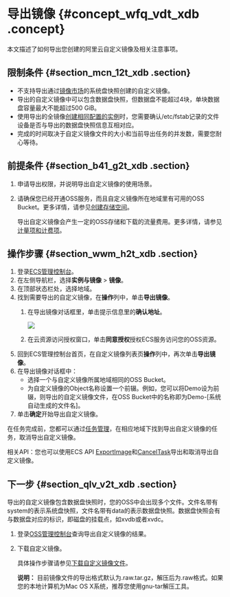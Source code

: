 # 导出镜像 {#concept_wfq_vdt_xdb .concept}

本文描述了如何导出您创建的阿里云自定义镜像及相关注意事项。

## 限制条件 {#section_mcn_12t_xdb .section}

-   不支持导出通过[镜像市场](cn.zh-CN/镜像/镜像市场.md#)的系统盘快照创建的自定义镜像。
-   导出的自定义镜像中可以包含数据盘快照，但数据盘不能超过4块，单块数据盘容量最大不能超过500 GiB。
-   使用导出的全镜像[创建相同配置的实例](cn.zh-CN/实例/创建实例/创建相同配置的实例.md#)时，您需要确认/etc/fstab记录的文件设备是否与导出的数据盘快照信息互相对应。
-   完成的时间取决于自定义镜像文件的大小和当前导出任务的并发数，需要您耐心等待。

## 前提条件 {#section_b41_g2t_xdb .section}

1.  申请导出权限，并说明导出自定义镜像的使用场景。
2.  请确保您已经开通OSS服务，而且自定义镜像所在地域里有可用的OSS Bucket。更多详情，请参见[创建存储空间](../../../../../cn.zh-CN/快速入门/创建存储空间.md#)。

    导出自定义镜像会产生一定的OSS存储和下载的流量费用。更多详情，请参见[计量项和计费项](../../../../../cn.zh-CN/计量计费/计量项和计费项.md#)。


## 操作步骤 {#section_wwm_h2t_xdb .section}

1.  登录[ECS管理控制台](https://ecs.console.aliyun.com)。
2.  在左侧导航栏，选择**实例与镜像** \> **镜像**。
3.  在顶部状态栏处，选择地域。
4.  找到需要导出的自定义镜像，在**操作**列中，单击**导出镜像**。
    1.  在导出镜像对话框里，单击提示信息里的**确认地址**。

        ![](http://static-aliyun-doc.oss-cn-hangzhou.aliyuncs.com/assets/img/9712/15608369004655_zh-CN.png)

    2.  在云资源访问授权窗口，单击**同意授权**授权ECS服务访问您的OSS资源。
5.  回到ECS管理控制台首页，在自定义镜像列表页**操作**列中，再次单击**导出镜像**。
6.  在导出镜像对话框中：
    -   选择一个与自定义镜像所属地域相同的OSS Bucket。
    -   为自定义镜像的Object名称设置一个前辍。例如，您可以将Demo设为前辍，则导出的自定义镜像文件，在OSS Bucket中的名称即为Demo-\[系统自动生成的文件名\]。
7.  单击**确定**开始导出自定义镜像。

在任务完成前，您都可以通过[任务管理](https://ecs.console.aliyun.com/#/task/region/cn-qingdao)，在相应地域下找到导出自定义镜像的任务，取消导出自定义镜像。

相关API：您也可以使用ECS API [ExportImage](../cn.zh-CN/API参考/镜像/ExportImage.md#)和[CancelTask](../cn.zh-CN/API参考/其他接口/CancelTask.md#)导出和取消导出自定义镜像。

## 下一步 {#section_qlv_v2t_xdb .section}

导出的自定义镜像包含数据盘快照时，您的OSS中会出现多个文件。文件名带有system的表示系统盘快照，文件名带有data的表示数据盘快照。数据盘快照会有与数据盘对应的标识，即磁盘的挂载点，如xvdb或者xvdc。

1.  登录[OSS管理控制台](https://oss.console.aliyun.com/index#/)查询导出自定义镜像的结果。
2.  下载自定义镜像。

    具体操作步骤请参见[下载自定义镜像文件](../../../../../cn.zh-CN/控制台用户指南/上传、下载和管理文件/下载文件.md#)。

    **说明：** 目前镜像文件的导出格式默认为.raw.tar.gz，解压后为.raw格式。如果您的本地计算机为Mac OS X系统，推荐您使用gnu-tar解压工具。


